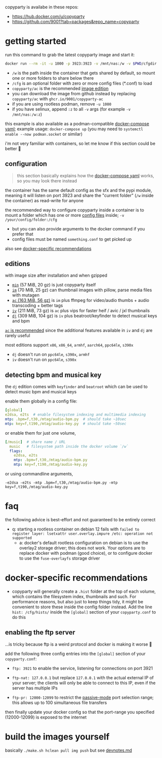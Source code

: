 copyparty is availabe in these repos:
* https://hub.docker.com/u/copyparty
* https://github.com/9001?tab=packages&repo_name=copyparty


# getting started

run this command to grab the latest copyparty image and start it:
```bash
docker run --rm -it -u 1000 -p 3923:3923 -v /mnt/nas:/w -v $PWD/cfgdir:/cfg copyparty/ac
```

* `/w` is the path inside the container that gets shared by default, so mount one or more folders to share below there
* `/cfg` is an optional folder with zero or more config files (*.conf) to load
* `copyparty/ac` is the recommended [image edition](#editions)
* you can download the image from github instead by replacing `copyparty/ac` with `ghcr.io/9001/copyparty-ac`
* if you are using rootless podman, remove `-u 1000`
* if you have selinux, append `:z` to all `-v` args (for example `-v /mnt/nas:/w:z`)

this example is also available as a podman-compatible [docker-compose yaml](https://github.com/9001/copyparty/blob/hovudstraum/docs/examples/docker/basic-docker-compose); example usage: `docker-compose up` (you may need to `systemctl enable --now podman.socket` or similar)

i'm not very familiar with containers, so let me know if this section could be better 🙏


## configuration

> this section basically explains how the [docker-compose yaml](https://github.com/9001/copyparty/blob/hovudstraum/docs/examples/docker/basic-docker-compose) works, so you may look there instead

the container has the same default config as the sfx and the pypi module, meaning it will listen on port 3923 and share the "current folder" (`/w` inside the container) as read-write for anyone

the recommended way to configure copyparty inside a container is to mount a folder which has one or more [config files](https://github.com/9001/copyparty/blob/hovudstraum/docs/example.conf) inside; `-v /your/config/folder:/cfg`

* but you can also provide arguments to the docker command if you prefer that
* config files must be named `something.conf` to get picked up

also see [docker-specific recommendations](#docker-specific-recommendations)


## editions

with image size after installation and when gzipped

* [`min`](https://hub.docker.com/r/copyparty/min) (57 MiB, 20 gz) is just copyparty itself
* [`im`](https://hub.docker.com/r/copyparty/im) (70 MiB, 25 gz) can thumbnail images with pillow, parse media files with mutagen
* [`ac` (163 MiB, 56 gz)](https://hub.docker.com/r/copyparty/ac) is `im` plus ffmpeg for video/audio thumbs + audio transcoding + better tags
* [`iv`](https://hub.docker.com/r/copyparty/iv) (211 MiB, 73 gz) is `ac` plus vips for faster heif / avic / jxl thumbnails
* [`dj`](https://hub.docker.com/r/copyparty/dj) (309 MiB, 104 gz) is `iv` plus beatroot/keyfinder to detect musical keys and bpm

[`ac` is recommended](https://hub.docker.com/r/copyparty/ac) since the additional features available in `iv` and `dj` are rarely useful

most editions support `x86`, `x86_64`, `armhf`, `aarch64`, `ppc64le`, `s390x`
* `dj` doesn't run on `ppc64le`, `s390x`, `armhf`
* `iv` doesn't run on `ppc64le`, `s390x`


## detecting bpm and musical key

the `dj` edition comes with `keyfinder` and `beatroot` which can be used to detect music bpm and musical keys

enable them globally in a config file:
```yaml
[global]
e2dsa, e2ts  # enable filesystem indexing and multimedia indexing
mtp: .bpm=f,t30,/mtag/audio-bpm.py  # should take ~10sec
mtp: key=f,t190,/mtag/audio-key.py  # should take ~50sec
```

or enable them for just one volume,
```yaml
[/music]  # share name / URL
  music   # filesystem path inside the docker volume `/w`
  flags:
    e2dsa, e2ts
    mtp: .bpm=f,t30,/mtag/audio-bpm.py
    mtp: key=f,t190,/mtag/audio-key.py
```

or using commandline arguments,
```
-e2dsa -e2ts -mtp .bpm=f,t30,/mtag/audio-bpm.py -mtp key=f,t190,/mtag/audio-key.py
```


# faq

the following advice is best-effort and not guaranteed to be entirely correct

* q: starting a rootless container on debian 12 fails with `failed to register layer: lsetxattr user.overlay.impure /etc: operation not supported`
  * a: docker's default rootless configuration on debian is to use the overlay2 storage driver; this does not work. Your options are to replace docker with podman (good choice), or to configure docker to use the `fuse-overlayfs` storage driver



# docker-specific recommendations

* copyparty will generally create a `.hist` folder at the top of each volume, which contains the filesystem index, thumbnails and such. For performance reasons, but also just to keep things tidy, it might be convenient to store these inside the config folder instead. Add the line `hist: /cfg/hists/` inside the `[global]` section of your `copyparty.conf` to do this


## enabling the ftp server

...is tricky because ftp is a weird protocol and docker is making it worse 🎉

add the following three config entries into the `[global]` section of your `copyparty.conf`:

* `ftp: 3921` to enable the service, listening for connections on port 3921

* `ftp-nat: 127.0.0.1` but replace `127.0.0.1` with the actual external IP of your server; the clients will only be able to connect to this IP, even if the server has multiple IPs

* `ftp-pr: 12000-12099` to restrict the [passive-mode](http://slacksite.com/other/ftp.html#passive) port selection range; this allows up to 100 simultaneous file transfers

then finally update your docker config so that the port-range you specified (12000-12099) is exposed to the internet


# build the images yourself

basically `./make.sh hclean pull img push` but see [devnotes.md](./devnotes.md)
